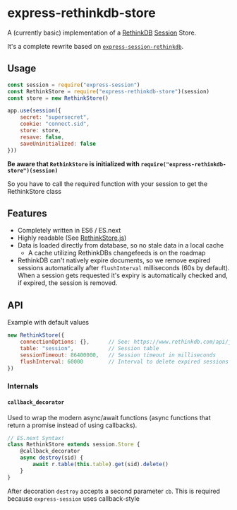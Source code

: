 # express-rethinkdb-store

A (currently basic) implementation of a [RethinkDB](https://www.rethinkdb.com) [Session](https://github.com/expressjs/session) Store.

It's a complete rewrite based on [`express-session-rethinkdb`](https://github.com/armenfilipetyan/express-session-rethinkdb).

## Usage

```javascript
const session = require("express-session")
const RethinkStore = require("express-rethinkdb-store")(session)
const store = new RethinkStore()

app.use(session({
	secret: "supersecret",
	cookie: "connect.sid",
	store: store,
	resave: false,
	saveUninitialized: false
}))
```
**Be aware that `RethinkStore` is initialized with  `require("express-rethinkdb-store")(session)`**

So you have to call the required function with your session to get the RethinkStore class

## Features

* Completely written in ES6 / ES.next
* Highly readable (See [RethinkStore.js](source/RethinkStore.js))
* Data is loaded directly from database, so no stale data in a local cache
	* A cache utilizing RethinkDBs changefeeds is on the roadmap
* RethinkDB can't natively expire documents, so we remove expired sessions automatically after `flushInterval`
  milliseconds (60s by default). When a session gets requested it's expiry is automatically checked and, if expired,
  the session is removed.

## API
Example with default values
```javascript
new RethinkStore({
	connectionOptions: {},      // See: https://www.rethinkdb.com/api/javascript/#connect
	table: "session",           // Session table
	sessionTimeout: 86400000,   // Session timeout in milliseconds
	flushInterval: 60000        // Interval to delete expired sessions from database
})
```

### Internals

#### `callback_decorator`

Used to wrap the modern async/await functions (async functions that return a promise instead of using callbacks).

```javascript
// ES.next Syntax!
class RethinkStore extends session.Store {
	@callback_decorator
	async destroy(sid) {
		await r.table(this.table).get(sid).delete()
	}
}
```

After decoration `destroy` accepts a second parameter `cb`. This is required because `express-session` uses
callback-style
